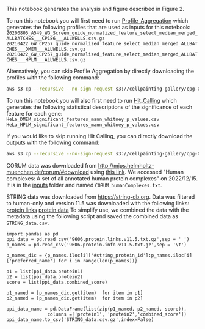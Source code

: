 This notebook generates the analysis and figure described in Figure 2.

To run this notebook you will first need to run [Profile_Aggregation](../Profile_Aggregation) which generates the following profiles that are used as inputs for this notebook:
`20200805_A549_WG_Screen_guide_normalized_feature_select_median_merged_ALLBATCHES___CP186___ALLWELLS.csv.gz`  
`20210422_6W_CP257_guide_normalized_feature_select_median_merged_ALLBATCHES___DMEM___ALLWELLS.csv.gz`  
`20210422_6W_CP257_guide_normalized_feature_select_median_merged_ALLBATCHES___HPLM___ALLWELLS.csv.gz` 

Alternatively, you can skip Profile Aggregation by directly downloading the profiles with the following command:
```bash
aws s3 cp --recursive --no-sign-request s3://cellpainting-gallery/cpg-0021-periscope/broad/workspace/profiles/ ../Profile_Aggregation/ --exclude "*" --include "20200805_A549_WG_Screen_guide_normalized_feature_select_median_merged_ALLBATCHES___CP186___ALLWELLS.csv.gz" --include "20210422_6W_CP257_guide_normalized_feature_select_median_merged_ALLBATCHES___DMEM___ALLWELLS.csv.gz" --include "20210422_6W_CP257_guide_normalized_feature_select_median_merged_ALLBATCHES___HPLM___ALLWELLS.csv.gz"
```

To run this notebook you will also first need to run [Hit_Calling](../Hit_Calling) which generates the following statistical descriptions of the significance of each feature for each gene:  
`HeLa_DMEM_significant_features_mann_whitney_p_values.csv`
`HeLa_HPLM_significant_features_mann_whitney_p_values.csv`

If you would like to skip running Hit Calling, you can directly download the outputs with the following command:
```bash
aws s3 cp --recursive --no-sign-request s3://cellpainting-gallery/cpg-0021-periscope/broad/workspace/XXXXXXX ../outputs/ --exclude "*" --include "*_mann_whitney_*"
```

CORUM data was downloaded from http://mips.helmholtz-muenchen.de/corum/#download using [this link](http://mips.helmholtz-muenchen.de/corum/download/releases/current/humanComplexes.txt.zip). We accessed "Human complexes: A set of all annotated human protein complexes" on 2022/12/15.
It is in the [inputs](inputs) folder and named `CORUM_humanComplexes.txt`.

STRING data was downloaded from https://string-db.org. Data was filtered to human-only and version 11.5 was downloaded with the following links:
[protein links](https://stringdb-static.org/download/protein.links.v11.5/9606.protein.links.v11.5.txt.gz)
[protein data](https://stringdb-static.org/download/protein.info.v11.5/9606.protein.info.v11.5.txt.gz)
To simplify use, we combined the data with the metadata using the following script and saved the combined data as `STRING_data.csv`.

```python3
import pandas as pd
ppi_data = pd.read_csv('9606.protein.links.v11.5.txt.gz',sep = ' ')
p_names = pd.read_csv('9606.protein.info.v11.5.txt.gz',sep = '\t')

p_names_dic = {p_names.iloc[i]['#string_protein_id']:p_names.iloc[i]['preferred_name'] for i in range(len(p_names))}

p1 = list(ppi_data.protein1)
p2 = list(ppi_data.protein2)
score = list(ppi_data.combined_score)

p1_named = [p_names_dic.get(item)  for item in p1]
p2_named = [p_names_dic.get(item)  for item in p2]

ppi_data_name = pd.DataFrame(list(zip(p1_named, p2_named, score)),
               columns =['protein1', 'protein2','combined_score'])
ppi_data_name.to_csv('STRING_data.csv.gz',index=False)
```